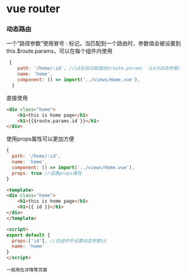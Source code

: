 # vue router

### 动态路由
一个“路径参数”使用冒号 : 标记。当匹配到一个路由时，参数值会被设置到 this.$route.params，可以在每个组件内使用

```javascript
 {
    path: '/home/:id', //id会自动赋值给$route.params （id为动态参数）
    name: 'home',
    component: () => import('../views/Home.vue'),
  }
  ```

  直接使用

  ```html   
  <div class="home">
      <h1>this is home page</h1>
      <h1>{{$route.params.id }}</h1>
  </div>

  ```
  使用props属性可以更加方便
  
  ```javascript
  {
    path: '/home/:id',
    name: 'home',
    component: () => import('../views/Home.vue'),
    props: true //设置props属性
  }
  ```
  ```html
<template>
  <div class="home">
      <h1>this is home page</h1>
      <h1>{{ id }}</h1>
  </div>
</template>

<script>
export default {
    props:['id'], //在组件中设置动态参数id
    name: 'home'
}
</script>
  ```

  `一般用在详情等页面`